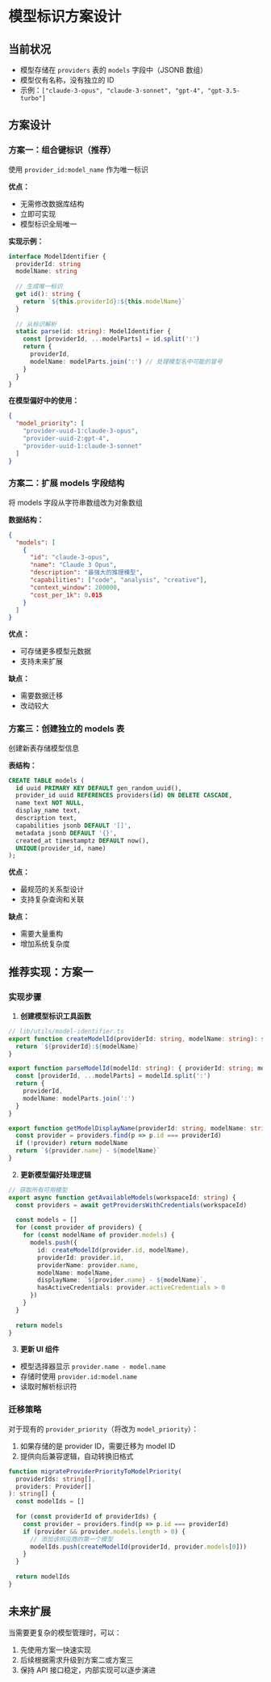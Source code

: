 # 模型标识方案设计

## 当前状况
- 模型存储在 `providers` 表的 `models` 字段中（JSONB 数组）
- 模型仅有名称，没有独立的 ID
- 示例：`["claude-3-opus", "claude-3-sonnet", "gpt-4", "gpt-3.5-turbo"]`

## 方案设计

### 方案一：组合键标识（推荐）
使用 `provider_id:model_name` 作为唯一标识

**优点：**
- 无需修改数据库结构
- 立即可实现
- 模型标识全局唯一

**实现示例：**
```typescript
interface ModelIdentifier {
  providerId: string
  modelName: string
  
  // 生成唯一标识
  get id(): string {
    return `${this.providerId}:${this.modelName}`
  }
  
  // 从标识解析
  static parse(id: string): ModelIdentifier {
    const [providerId, ...modelParts] = id.split(':')
    return {
      providerId,
      modelName: modelParts.join(':') // 处理模型名中可能的冒号
    }
  }
}
```

**在模型偏好中的使用：**
```json
{
  "model_priority": [
    "provider-uuid-1:claude-3-opus",
    "provider-uuid-2:gpt-4",
    "provider-uuid-1:claude-3-sonnet"
  ]
}
```

### 方案二：扩展 models 字段结构
将 models 字段从字符串数组改为对象数组

**数据结构：**
```json
{
  "models": [
    {
      "id": "claude-3-opus",
      "name": "Claude 3 Opus",
      "description": "最强大的推理模型",
      "capabilities": ["code", "analysis", "creative"],
      "context_window": 200000,
      "cost_per_1k": 0.015
    }
  ]
}
```

**优点：**
- 可存储更多模型元数据
- 支持未来扩展

**缺点：**
- 需要数据迁移
- 改动较大

### 方案三：创建独立的 models 表
创建新表存储模型信息

**表结构：**
```sql
CREATE TABLE models (
  id uuid PRIMARY KEY DEFAULT gen_random_uuid(),
  provider_id uuid REFERENCES providers(id) ON DELETE CASCADE,
  name text NOT NULL,
  display_name text,
  description text,
  capabilities jsonb DEFAULT '[]',
  metadata jsonb DEFAULT '{}',
  created_at timestamptz DEFAULT now(),
  UNIQUE(provider_id, name)
);
```

**优点：**
- 最规范的关系型设计
- 支持复杂查询和关联

**缺点：**
- 需要大量重构
- 增加系统复杂度

## 推荐实现：方案一

### 实现步骤

1. **创建模型标识工具函数**
```typescript
// lib/utils/model-identifier.ts
export function createModelId(providerId: string, modelName: string): string {
  return `${providerId}:${modelName}`
}

export function parseModelId(modelId: string): { providerId: string; modelName: string } {
  const [providerId, ...modelParts] = modelId.split(':')
  return {
    providerId,
    modelName: modelParts.join(':')
  }
}

export function getModelDisplayName(providerId: string, modelName: string, providers: Provider[]): string {
  const provider = providers.find(p => p.id === providerId)
  if (!provider) return modelName
  return `${provider.name} - ${modelName}`
}
```

2. **更新模型偏好处理逻辑**
```typescript
// 获取所有可用模型
export async function getAvailableModels(workspaceId: string) {
  const providers = await getProvidersWithCredentials(workspaceId)
  
  const models = []
  for (const provider of providers) {
    for (const modelName of provider.models) {
      models.push({
        id: createModelId(provider.id, modelName),
        providerId: provider.id,
        providerName: provider.name,
        modelName: modelName,
        displayName: `${provider.name} - ${modelName}`,
        hasActiveCredentials: provider.activeCredentials > 0
      })
    }
  }
  
  return models
}
```

3. **更新 UI 组件**
- 模型选择器显示 `provider.name - model.name`
- 存储时使用 `provider.id:model.name`
- 读取时解析标识符

### 迁移策略

对于现有的 `provider_priority`（将改为 `model_priority`）：
1. 如果存储的是 provider ID，需要迁移为 model ID
2. 提供向后兼容逻辑，自动转换旧格式

```typescript
function migrateProviderPriorityToModelPriority(
  providerIds: string[], 
  providers: Provider[]
): string[] {
  const modelIds = []
  
  for (const providerId of providerIds) {
    const provider = providers.find(p => p.id === providerId)
    if (provider && provider.models.length > 0) {
      // 添加该供应商的第一个模型
      modelIds.push(createModelId(providerId, provider.models[0]))
    }
  }
  
  return modelIds
}
```

## 未来扩展

当需要更复杂的模型管理时，可以：
1. 先使用方案一快速实现
2. 后续根据需求升级到方案二或方案三
3. 保持 API 接口稳定，内部实现可以逐步演进